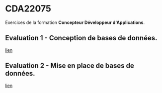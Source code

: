 # CDA22075

Exercices de la formation **Concepteur Développeur d'Applications**.

## Evaluation 1 - Conception de bases de données.

[lien](https://github.com/teegre/CDA22075/tree/master/1_persistance/1_conception/3_evaluation)

## Evaluation 2 - Mise en place de bases de données.

[lien](https://github.com/teegre/CDA22075/tree/master/1_persistance/2_mise_en_place/2_evaluation)
